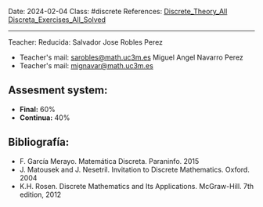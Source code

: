Date: 2024-02-04
Class: #discrete
References: [Discrete_Theory_All](../00.References/Discrete_Theory_All.pdf)  [Discreta_Exercises_All_Solved](../00.References/Discreta_Exercises_All_Solved.pdf)

---
Teacher: 
Reducida: Salvador Jose Robles Perez
+ Teacher's mail: sarobles@math.uc3m.es
Miguel Angel Navarro Perez
+ Teacher's mail: mignavar@math.uc3m.es
## Assesment system: 
+ **Final:** 60%
+ **Continua:** 40%
## Bibliografía: 
- F. García Merayo. Matemática Discreta. Paraninfo. 2015
- J. Matousek and J. Nesetril. Invitation to Discrete Mathematics. Oxford. 2004
- K.H. Rosen. Discrete Mathematics and Its Applications. McGraw-Hill. 7th edition, 2012